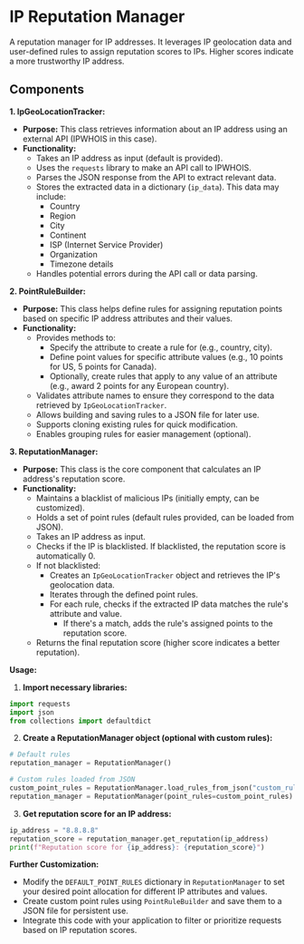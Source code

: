 # IP Reputation Manager

A reputation manager for IP addresses. It leverages IP geolocation data and user-defined rules to assign reputation scores to IPs. Higher scores indicate a more trustworthy IP address.



## Components

**1. IpGeoLocationTracker:**

* **Purpose:** This class retrieves information about an IP address using an external API (IPWHOIS in this case).
* **Functionality:**
    * Takes an IP address as input (default is provided).
    * Uses the `requests` library to make an API call to IPWHOIS.
    * Parses the JSON response from the API to extract relevant data.
    * Stores the extracted data in a dictionary (`ip_data`). This data may include:
        * Country
        * Region
        * City
        * Continent
        * ISP (Internet Service Provider)
        * Organization
        * Timezone details
    * Handles potential errors during the API call or data parsing.

**2. PointRuleBuilder:**

* **Purpose:** This class helps define rules for assigning reputation points based on specific IP address attributes and their values.
* **Functionality:**
    * Provides methods to:
        * Specify the attribute to create a rule for (e.g., country, city).
        * Define point values for specific attribute values (e.g., 10 points for US, 5 points for Canada).
        * Optionally, create rules that apply to any value of an attribute (e.g., award 2 points for any European country).
    * Validates attribute names to ensure they correspond to the data retrieved by `IpGeoLocationTracker`.
    * Allows building and saving rules to a JSON file for later use.
    * Supports cloning existing rules for quick modification.
    * Enables grouping rules for easier management (optional).

**3. ReputationManager:**

* **Purpose:** This class is the core component that calculates an IP address's reputation score.
* **Functionality:**
    * Maintains a blacklist of malicious IPs (initially empty, can be customized).
    * Holds a set of point rules (default rules provided, can be loaded from JSON).
    * Takes an IP address as input.
    * Checks if the IP is blacklisted. If blacklisted, the reputation score is automatically 0.
    * If not blacklisted:
        * Creates an `IpGeoLocationTracker` object and retrieves the IP's geolocation data.
        * Iterates through the defined point rules.
        * For each rule, checks if the extracted IP data matches the rule's attribute and value.
            * If there's a match, adds the rule's assigned points to the reputation score.
    * Returns the final reputation score (higher score indicates a better reputation).



**Usage:**

1.  **Import necessary libraries:**

```python
import requests
import json
from collections import defaultdict
```

2.  **Create a ReputationManager object (optional with custom rules):**

```python
# Default rules
reputation_manager = ReputationManager()

# Custom rules loaded from JSON
custom_point_rules = ReputationManager.load_rules_from_json("custom_rules.json")
reputation_manager = ReputationManager(point_rules=custom_point_rules)
```

3.  **Get reputation score for an IP address:**

```python
ip_address = "8.8.8.8"
reputation_score = reputation_manager.get_reputation(ip_address)
print(f"Reputation score for {ip_address}: {reputation_score}")
```

**Further Customization:**

- Modify the `DEFAULT_POINT_RULES` dictionary in `ReputationManager` to set your desired point allocation for different IP attributes and values.
- Create custom point rules using `PointRuleBuilder` and save them to a JSON file for persistent use.
- Integrate this code with your application to filter or prioritize requests based on IP reputation scores.
 
